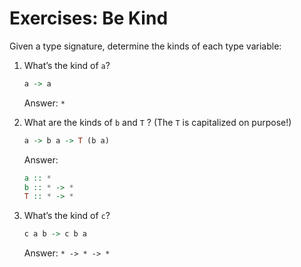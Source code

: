 # Exercises: Be Kind

Given a type signature, determine the kinds of each type variable:

1. What’s the kind of `a`?
    ```haskell
    a -> a
    ```
    Answer: `*`

2. What are the kinds of `b` and `T` ? (The `T` is capitalized on purpose!)
    ```haskell
    a -> b a -> T (b a)
    ```
    Answer:
    ```haskell
    a :: *
    b :: * -> *
    T :: * -> *
    ```

3. What’s the kind of `c`?
    ```haskell
    c a b -> c b a
    ```
    Answer: `* -> * -> *`